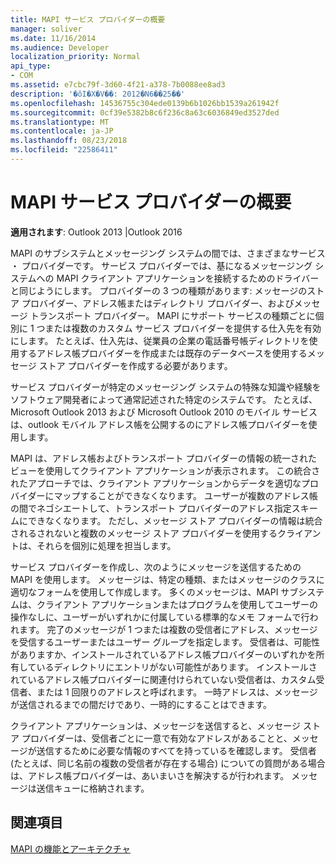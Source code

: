 ```yaml
---
title: MAPI サービス プロバイダーの概要
manager: soliver
ms.date: 11/16/2014
ms.audience: Developer
localization_priority: Normal
api_type:
- COM
ms.assetid: e7cbc79f-3d60-4f21-a378-7b0088ee8ad3
description: '�ŏI�X�V��: 2012�N6��25��'
ms.openlocfilehash: 14536755c304ede0139b6b1026bb1539a261942f
ms.sourcegitcommit: 0cf39e5382b8c6f236c8a63c6036849ed3527ded
ms.translationtype: MT
ms.contentlocale: ja-JP
ms.lasthandoff: 08/23/2018
ms.locfileid: "22586411"
---
```

# <a name="mapi-service-provider-overview"></a>MAPI サービス プロバイダーの概要

  
  
**適用されます**: Outlook 2013 |Outlook 2016 
  
MAPI のサブシステムとメッセージング システムの間では、さまざまなサービス ・ プロバイダーです。 サービス プロバイダーでは、基になるメッセージング システムへの MAPI クライアント アプリケーションを接続するためのドライバーと同じようにします。 プロバイダーの 3 つの種類があります: メッセージのストア プロバイダー、アドレス帳またはディレクトリ プロバイダー、およびメッセージ トランスポート プロバイダー。 MAPI にサポート サービスの種類ごとに個別に 1 つまたは複数のカスタム サービス プロバイダーを提供する仕入先を有効にします。 たとえば、仕入先は、従業員の企業の電話番号帳ディレクトリを使用するアドレス帳プロバイダーを作成または既存のデータベースを使用するメッセージ ストア プロバイダーを作成する必要があります。
  
サービス プロバイダーが特定のメッセージング システムの特殊な知識や経験をソフトウェア開発者によって通常記述された特定のシステムです。 たとえば、Microsoft Outlook 2013 および Microsoft Outlook 2010 のモバイル サービスは、outlook モバイル アドレス帳を公開するのにアドレス帳プロバイダーを使用します。 
  
MAPI は、アドレス帳およびトランスポート プロバイダーの情報の統一されたビューを使用してクライアント アプリケーションが表示されます。 この統合されたアプローチでは、クライアント アプリケーションからデータを適切なプロバイダーにマップすることができなくなります。 ユーザーが複数のアドレス帳の間でネゴシエートして、トランスポート プロバイダーのアドレス指定スキームにできなくなります。 ただし、メッセージ ストア プロバイダーの情報は統合されるされないと複数のメッセージ ストア プロバイダーを使用するクライアントは、それらを個別に処理を担当します。
  
サービス プロバイダーを作成し、次のようにメッセージを送信するための MAPI を使用します。 メッセージは、特定の種類、またはメッセージのクラスに適切なフォームを使用して作成します。 多くのメッセージは、MAPI サブシステムは、クライアント アプリケーションまたはプログラムを使用してユーザーの操作なしに、ユーザーがいずれかに付属している標準的なメモ フォームで行われます。 完了のメッセージが 1 つまたは複数の受信者にアドレス、メッセージを受信するユーザーまたはユーザー グループを指定します。 受信者は、可能性がありますか、インストールされているアドレス帳プロバイダーのいずれかを所有しているディレクトリにエントリがない可能性があります。 インストールされているアドレス帳プロバイダーに関連付けられていない受信者は、カスタム受信者、または 1 回限りのアドレスと呼ばれます。 一時アドレスは、メッセージが送信されるまでの間だけであり、一時的にすることはできます。 
  
クライアント アプリケーションは、メッセージを送信すると、メッセージ ストア プロバイダーは、受信者ごとに一意で有効なアドレスがあることと、メッセージが送信するために必要な情報のすべてを持っているを確認します。 受信者 (たとえば、同じ名前の複数の受信者が存在する場合) についての質問がある場合は、アドレス帳プロバイダーは、あいまいさを解決するが行われます。 メッセージは送信キューに格納されます。 
  
## <a name="see-also"></a>関連項目



[MAPI の機能とアーキテクチャ](mapi-features-and-architecture.md)

